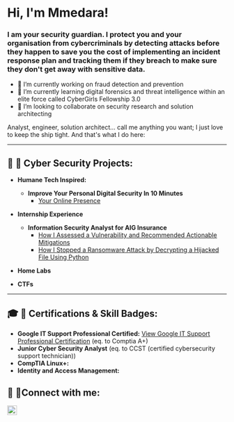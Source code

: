 <h1>Hi, I'm Mmedara! </h1>
<h3>I am your security guardian.
  I protect you and your organisation from cybercriminals by detecting attacks before they happen to save you the cost of implementing an incident response plan and tracking them if they breach to make sure they don't get away with sensitive data.</h3>

- 🔭 I’m currently working on fraud detection and prevention <br>
- 🌱 I’m currently learning digital forensics and threat intelligence within an elite force called CyberGirls Fellowship 3.0 <br>
- 👯 I’m looking to collaborate on security research and solution architecting<br>
<!-- - 🤔 I’m looking for help with ...
- 💬 Ask me about ...
- 📫 How to reach me: ...
- 😄 Pronouns: ...
- ⚡ Fun fact: ... -->
Analyst, engineer, solution architect... call me anything you want; I just love to keep the ship tight. And that's what I do here:<br>
* * *
<h2> 💁 🔏 Cyber Security Projects:</h2>

- <b>Humane Tech Inspired:</b>
  - <b> Improve Your Personal Digital Security In 10 Minutes </b>
    - [Your Online Presence](https://github.com/a-r-a-d-e-m-m/Control-Your-Online-Information)

- <b>Internship Experience</b>
  - <b>Information Security Analyst for AIG Insurance</b>
    - [How I Assessed a Vulnerability and Recommended Actionable Mitigations](https://github.com/a-r-a-d-e-m-m/Responding_to_a_Zero-Day_Vulnerability)
    - [How I Stopped a Ransomware Attack by Decrypting a Hijacked File Using Python](https://github.com/a-r-a-d-e-m-m/Bypassing_Ransomware)

- <b> Home Labs </b>
- <b> CTFs </b>
* * *
<h2> 🎓 🔏  Certifications & Skill Badges:</h2>

- <b>Google IT Support Professional Certified:</b> [View Google IT Support Professional Certification](https://www.coursera.org/account/accomplishments/specialization/certificate/BKMYNG8RFP3J) (eq. to Comptia A+)
- <b>Junior Cyber Security Analyst</b> (eq. to CCST (certified cybersecurity support technician))
- <b>CompTIA Linux+:</b>
- <b>Identity and Access Management:</b>

  
<h2> 🤳 🔗Connect with me:</h2> 

[<img align="left" alt="Mmedara Affia | LinkedIn" width="22px" src="https://cdn.jsdelivr.net/npm/simple-icons@v3/icons/linkedin.svg" />][linkedin]

[linkedin]: https://linkedin.com/in/mmedara-affia

<!-- 👩💁🎓🏁🎮📹📷🎲🎱📡📝📣📮🔮👔👓🔩💻📅⚠⛳🌁🌌🌠🍃♻☑❓✖❗❕✅❔©®™💱💲💰💯💳💪ℹ🆗🆓🆘🔐🔏🔌🔓🔗🔠🔡🔢⌚⏰
**a-r-a-d-e-m-m/a-r-a-d-e-m-m** is a ✨ _special_ ✨ repository because its `README.md` (this file) appears on your GitHub profile.

Here are some ideas to get you started:

- 🔭 I’m currently working on ...
- 🌱 I’m currently learning ...
- 👯 I’m looking to collaborate on ...
- 🤔 I’m looking for help with ...
- 💬 Ask me about ...
- 📫 How to reach me: ...
- 😄 Pronouns: ...
- ⚡ Fun fact: ...
-->
